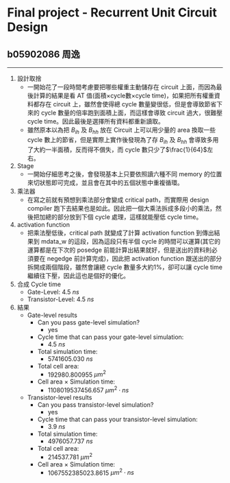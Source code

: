 # Final project - Recurrent Unit Circuit Design

## b05902086 周逸

---

1. 設計取捨
    * 一開始花了一段時間考慮要把哪些權重主動儲存在 circuit 上面，而因為最後計算的結果是看 AT 值(面積$\times$cycle數$\times$cycle time)，如果把所有權重資料都存在 circuit 上，雖然會使得總 cycle 數量變很低，但是會導致節省下來的 cycle 數量的倍率跑到面積上面，而這樣會導致 circuit 過大，很難壓 cycle time。因此最後是選擇所有資料都重新讀取。
    * 雖然原本以為把 $B_{ih}$ 及 $B_{hh}$ 放在 Circuit 上可以用少量的 area 換取一些 cycle 數上的節省，但是實際上實作後發現為了存 $B_{ih}$ 及 $B_{hh}$ 會導致多用了大約一半面積，反而得不償失，而 cycle 數只少了$\frac{1}{64}$左右。
2. Stage
    * 一開始仔細思考之後，會發現基本上只要依照讀六種不同 memory 的位置來切狀態即可完成，並且會在其中的五個狀態中重複循環。
3. 乘法器
    * 在寫之前就有預想到乘法部分會變成 critical path，而實際用 design compiler 跑下去結果也是如此。因此把一個大乘法拆成多段小的乘法，然後把加總的部分放到下個 cycle 處理，這樣就能壓低 cycle time。
4. activation function
    * 把乘法壓低後，critical path 就變成了計算 activation function 到傳出結果到 mdata_w 的這段，因為這段只有半個 cycle 的時間可以運算(其它的運算都是在下次的 posedge 前能計算出結果就好，但是送出的資料則必須要在 negedge 前計算完成)，因此把 activation function 跟送出的部分拆開成兩個階段，雖然會讓總 cycle 數量多大約1%，卻可以讓 cycle time 繼續往下壓，因此這也是個好的優化。
5. 合成 Cycle time
    * Gate-Level: $4.5$ $ns$
    * Transistor-Level: $4.5$ $ns$
6. 結果
    * Gate-level results
        * Can you pass gate-level simulation?
            * yes
        * Cycle time that can pass your gate-level simulation:
            * $4.5$ $ns$ 
        * Total simulation time:
            * $5741605.030$ $ns$
        * Total cell area: 
            * $192980.800955$ $\mu{m^2}$
        * Cell area $\times$ Simulation time: 
            * $1108019537456.657$ $\mu{m^2}\cdot{ns}$
    * Transistor-level results
        * Can you pass transistor-level simulation?
            * yes
        * Cycle time that can pass your transistor-level simulation:
            * $3.9$ $ns$ 
        * Total simulation time:
            * $4976057.737$ $ns$
        * Total cell area: 
            * $214537.781$ $\mu{m^2}$
        * Cell area $\times$ Simulation time: 
            * $1067552385023.8615$ $\mu{m^2}\cdot{ns}$